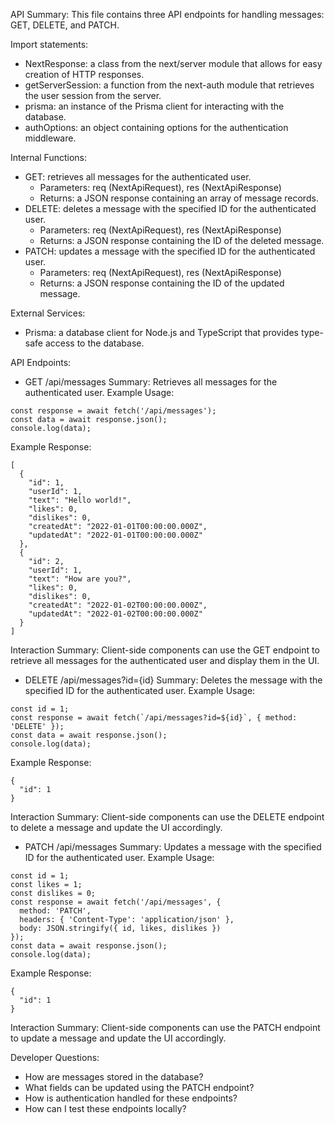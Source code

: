 API Summary:
This file contains three API endpoints for handling messages: GET, DELETE, and PATCH.

Import statements:
- NextResponse: a class from the next/server module that allows for easy creation of HTTP responses.
- getServerSession: a function from the next-auth module that retrieves the user session from the server.
- prisma: an instance of the Prisma client for interacting with the database.
- authOptions: an object containing options for the authentication middleware.

Internal Functions:
- GET: retrieves all messages for the authenticated user.
  - Parameters: req (NextApiRequest), res (NextApiResponse)
  - Returns: a JSON response containing an array of message records.
- DELETE: deletes a message with the specified ID for the authenticated user.
  - Parameters: req (NextApiRequest), res (NextApiResponse)
  - Returns: a JSON response containing the ID of the deleted message.
- PATCH: updates a message with the specified ID for the authenticated user.
  - Parameters: req (NextApiRequest), res (NextApiResponse)
  - Returns: a JSON response containing the ID of the updated message.

External Services:
- Prisma: a database client for Node.js and TypeScript that provides type-safe access to the database.

API Endpoints:
- GET /api/messages
Summary: Retrieves all messages for the authenticated user.
Example Usage:
```
const response = await fetch('/api/messages');
const data = await response.json();
console.log(data);
```
Example Response:
```
[
  {
    "id": 1,
    "userId": 1,
    "text": "Hello world!",
    "likes": 0,
    "dislikes": 0,
    "createdAt": "2022-01-01T00:00:00.000Z",
    "updatedAt": "2022-01-01T00:00:00.000Z"
  },
  {
    "id": 2,
    "userId": 1,
    "text": "How are you?",
    "likes": 0,
    "dislikes": 0,
    "createdAt": "2022-01-02T00:00:00.000Z",
    "updatedAt": "2022-01-02T00:00:00.000Z"
  }
]
```
Interaction Summary:
Client-side components can use the GET endpoint to retrieve all messages for the authenticated user and display them in the UI.

- DELETE /api/messages?id={id}
Summary: Deletes the message with the specified ID for the authenticated user.
Example Usage:
```
const id = 1;
const response = await fetch(`/api/messages?id=${id}`, { method: 'DELETE' });
const data = await response.json();
console.log(data);
```
Example Response:
```
{
  "id": 1
}
```
Interaction Summary:
Client-side components can use the DELETE endpoint to delete a message and update the UI accordingly.

- PATCH /api/messages
Summary: Updates a message with the specified ID for the authenticated user.
Example Usage:
```
const id = 1;
const likes = 1;
const dislikes = 0;
const response = await fetch('/api/messages', {
  method: 'PATCH',
  headers: { 'Content-Type': 'application/json' },
  body: JSON.stringify({ id, likes, dislikes })
});
const data = await response.json();
console.log(data);
```
Example Response:
```
{
  "id": 1
}
```
Interaction Summary:
Client-side components can use the PATCH endpoint to update a message and update the UI accordingly.

Developer Questions:
- How are messages stored in the database?
- What fields can be updated using the PATCH endpoint?
- How is authentication handled for these endpoints?
- How can I test these endpoints locally?